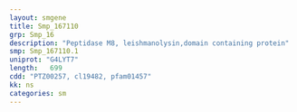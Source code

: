 ```yaml
---
layout: smgene
title: Smp_167110
grp: Smp_16
description: "Peptidase M8, leishmanolysin,domain containing protein"
smp: Smp_167110.1
uniprot: "G4LYT7"
length:   699
cdd: "PTZ00257, cl19482, pfam01457"
kk: ns
categories: sm
---
```

